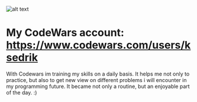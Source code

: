 
![alt text](https://www.codewars.com/users/ksedrik/badges/large)
 # My CodeWars account: https://www.codewars.com/users/ksedrik

With Codewars im training my skills on a daily basis. It helps me not only to practice, but also to get new view on different problems i will encounter in my programming future. It became not only a routine, but an enjoyable part of the day. :)


